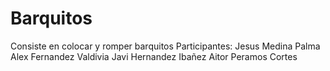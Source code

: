 # Barquitos
Consiste en colocar y romper barquitos
Participantes:
Jesus Medina Palma
Alex Fernandez Valdivia
Javi Hernandez Ibañez
Aitor Peramos Cortes
